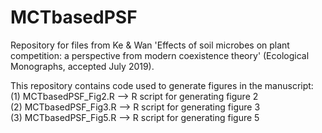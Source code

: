 # MCTbasedPSF
Repository for files from Ke &amp; Wan 'Effects of soil microbes on plant competition: a perspective from modern coexistence theory' (Ecological Monographs, accepted July 2019).


This repository contains code used to generate figures in the manuscript:<br>
(1) MCTbasedPSF_Fig2.R --> R script for generating figure 2<br>
(2) MCTbasedPSF_Fig3.R --> R script for generating figure 3<br>
(3) MCTbasedPSF_Fig5.R --> R script for generating figure 5<br>
